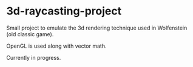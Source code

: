 # 3d-raycasting-project

Small project to emulate the 3d rendering technique used in Wolfenstein (old classic game).

OpenGL is used along with vector math.

Currently in progress.

